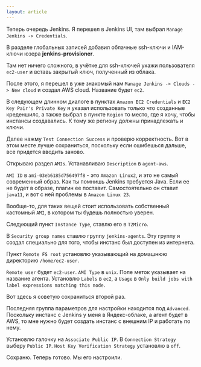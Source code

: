```yaml
---
layout: article
---
```

Теперь очередь Jenkins. Я перешел в Jenkins UI, там выбрал `Manage Jenkins -> Credentials`.

В разделе глобальных записей добавил облачные ssh-ключи и IAM-ключи юзера **jenkins-provisioner**.

Там нет ничего сложного, в учётке для ssh-ключей укажи пользователя `ec2-user` и вставь закрытый ключ, полученный из облака.

После этого, я перешел в уже знакомый нам `Manage Jenkins -> Clouds -> New cloud` и создал AWS cloud. Название будет `ec2`.

В следующем длинном диалоге в пунктах `Amazon EC2 Credentials` и `EC2 Key Pair's Private Key` я указал использовать только что созданные креденшилс, а также выбрал в пункте `Region` то место, где я хочу, чтобы инстансы создавались. К тому же региону должны принадлежать и ключи.

Далее нажму `Test Connection Success` и проверю корректность. Вот в этом месте лучше сохраниться, поскольку если ошибешься дальше, все придется вводить заново.

Открываю раздел `AMIs`. Устанавливаю `Description` в `agent-aws`.

`AMI ID` в `ami-03eb6185d756497f8` - это `Amazon Linux2`, и это не самый современный образ. Как ты помнишь Jenkins требуется Java. Если ее не будет в образе, плагин ее поставит. Самостоятельно он ставит `java11`, и вот с ней проблемы в `Amazon Linux 23`.

Вообще-то, для таких вещей стоит использовать собственный кастомный `AMI`, в котором ты будешь полностью уверен.

Следующий пункт `Instance Type`, ставлю его в `T2Micro`.

В `Security group names` ставлю группу `jenkins-agents`. Эту группу я создал специально для того, чтобы инстанс был доступен из интернета.

Пункт `Remote FS root` установлю указывающий на домашнюю директорию `/home/ec2-user`.

`Remote user` будет `ec2-user`. `AMI Type` в `unix`. Поле меток указывает на название агента. Установлю `Labels` в `ec2`, а `Usage` в `Only build jobs with label expressions matching this node`.

Вот здесь я советую сохраниться второй раз.

Последняя группа параметров для настройки находится под `Advanced`. Поскольку инстанс с Jenkins у меня в Яндекс-облаке, а агент будет в AWS, то мне нужно будет создать инстанс с внешним IP и работать по нему.

Установлю галочку на `Associate Public IP`. В `Connection Strategy` выберу `Public IP`. `Host Key Verification Strategy` установлю в `off`.

Сохраню. Теперь готово. Мы его настроили.

